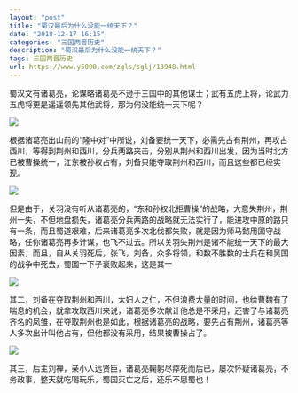 ```yaml
---
layout: "post"
title: "蜀汉最后为什么没能一统天下？"
date: "2018-12-17 16:15"
categories: "三国两晋历史"
description: "蜀汉最后为什么没能一统天下？"
tags: 三国两晋历史
url: https://www.y5000.com/zgls/sglj/13948.html
---
```






蜀汉文有诸葛亮，论谋略诸葛亮不逊于三国中的其他谋士；武有五虎上将，论武力五虎将更是遥遥领先其他武将，那为何没能统一天下呢？

![](https://img.y5000.com/uploads/allimg/170217/8-1F21G3445c55.jpg)

根据诸葛亮出山前的“隆中对”中所说，刘备要统一天下，必需先占有荆州，再攻占西川，等得到荆州和西川，分兵两路夹击，分别从荆州和西川出发，因为当时北方已被曹操统一，江东被孙权占有，刘备只能夺取荆州和西川，而且这些都已经实现。

![](https://img.y5000.com/uploads/allimg/170217/1349451043-0.jpg)

但是由于，关羽没有听从诸葛亮的，“东和孙权北拒曹操”的战略，大意失荆州，荆州一失，不但地盘损失，诸葛亮分兵两路的战略就无法实行了，能进攻中原的路只有一条，而且蜀道艰难，后来诸葛亮多次北伐都失败，就是因为师马懿用固守战略，任你诸葛亮再多计谋，也飞不过去。所以关羽失荆州是诸不能统一天下的最大因素，而且，自从关羽死后，张飞，刘备，众多将领，和数不胜数的士兵在和吴国的战争中死去，蜀国一下子衰败起来，这是其一

![](https://img.y5000.com/uploads/allimg/170217/8-1F21G3444U61.jpg)

其二，刘备在夺取荆州和西川，太妇人之仁，不但浪费大量的时间，也给曹魏有了喘息的机会，就拿攻取西川来说，诸葛亮多次献计他总是不采用，还害了与诸葛亮齐名的凤雏，在夺取荆州也是如此，根据诸葛亮的战略，要先占有荆州，诸葛亮等人多次出计叫他占有，但他都没有采用，结果被曹操占了。

![](https://img.y5000.com/uploads/allimg/170217/1349452M1-1.jpg)

其三，后主刘禅，亲小人远贤臣，诸葛亮鞠躬尽瘁死而后已，屡次怀疑诸葛亮，不务政事，整天就吃喝玩乐，蜀国灭亡之后，还乐不思蜀也！
